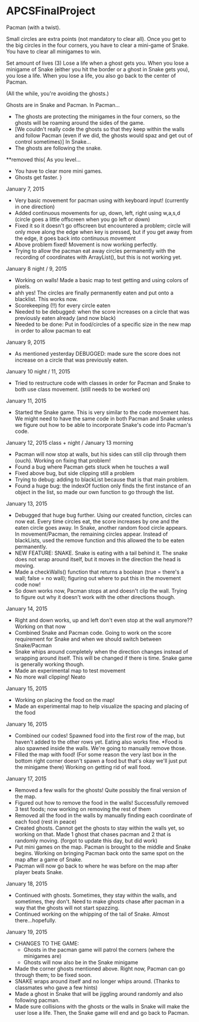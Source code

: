 APCSFinalProject
================

Pacman (with a twist).

Small circles are extra points (not mandatory to clear all).
Once you get to the big circles in the four corners, you have to clear a mini-game of Snake. You have to clear all minigames to win. 

Set amount of lives (3)
Lose a life when a ghost gets you.
When you lose a minigame of Snake (either you hit the border or a ghost in Snake gets you), you lose a life. 
When you lose a life, you also go back to the center of Pacman.

(All the while, you're avoiding the ghosts.)

Ghosts are in Snake and Pacman.
In Pacman...
- The ghosts are protecting the minigames in the four corners, so the ghosts will be roaming around the sides of the game.
- [We couldn't really code the ghosts so that they keep within the walls and follow Pacman (even if we did, the ghosts would spaz and get out of control sometimes)]
In Snake...
- The ghosts are following the snake.

**removed this{
As you level... 
- You have to clear more mini games.
- Ghosts get faster.
 }

January 7, 2015
- Very basic movement for pacman using with keyboard input! (currently in one direction)
- Added continuous movements for up, down, left, right using w,a,s,d (circle goes a little offscreen when you go left or down)
- Fixed it so it doesn't go offscreen but encountered a problem; circle will only move along the edge when key is pressed, but if you get away from the edge, it goes back into continuous movement
- Above problem fixed! Movement is now working perfectly.
- Trying to allow the pacman eat away circles permanently with the recording of coordinates with ArrayList<Integer>(), but this is not working yet.

January 8 night / 9, 2015
- Working on walls! Made a basic map to test getting and using colors of pixels.
- ahh yes! The circles are finally permanently eaten and put onto a blacklist. This works now.
- Scorekeeping (!!) for every circle eaten
- Needed to be debugged: when the score increases on a circle that was previously eaten already (and now black)
- Needed to be done: Put in food/circles of a specific size in the new map in order to allow pacman to eat

January 9, 2015
- As mentioned yesterday DEBUGGED: made sure the score does not increase on a circle that was previously eaten. 

January 10 night / 11, 2015
- Tried to restructure code with classes in order for Pacman and Snake to both use class movement. (still needs to be worked on)

January 11, 2015
- Started the Snake game. This is very similar to the code movement has. We might need to have the same code in both Pacman and Snake unless we figure out how to be able to incorporate Snake's code into Pacman's code.

January 12, 2015 class + night / January 13 morning
- Pacman will now stop at walls, but his sides can still clip through them (ouch). Working on fixing that problem!
- Found a bug where Pacman gets stuck when he touches a wall
- Fixed above bug, but side clipping still a problem
- Trying to debug: adding to blackList because that is that main problem.
- Found a huge bug: the indexOf fuction only finds the first instance of an object in the list, so made our own function to go through the list.

January 13, 2015
- Debugged that huge bug further. Using our created function, circles can now eat. Every time circles eat, the score increases by one and the eaten circle goes away. In Snake, another random food circle appears. In movement/Pacman, the remaining circles appear. Instead of blackLists, used the remove function and this allowed the to be eaten permanently.
- NEW FEATURE: SNAKE. Snake is eating with a tail behind it. The snake does not wrap around itself, but it moves in the direction the head is moving.
- Made a checkWalls() function that returns a boolean (true = there's a wall; false = no wall); figuring out where to put this in the movement code now!
- So down works now, Pacman stops at and doesn't clip the wall. Trying to figure out why it doesn't work with the other directions though.

January 14, 2015
- Right and down works, up and left don't even stop at the wall anymore?? Working on that now
- Combined Snake and Pacman code. Going to work on the score requirement for Snake and when we should switch between Snake/Pacman
- Snake whips around completely when the direction changes instead of wrapping around itself. This will be changed if there is time. Snake game is generally working though.
- Made an experimental map to test movement
- No more wall clipping! Neato

January 15, 2015
- Working on placing the food on the map!
- Made an experimental map to help visualize the spacing and placing of the food

January 16, 2015
- Combined our codes! Spawned food into the first row of the map, but haven't added to the other rows yet. Eating also works fine. *Food is also spawned inside the walls. We're going to manually remove those.
- Filled the map with food! (For some reason the very last box in the bottom right corner doesn't spawn a food but that's okay we'll just put the minigame there) Working on getting rid of wall food.

January 17, 2015
- Removed a few walls for the ghosts! Quite possibly the final version of the map.
- Figured out how to remove the food in the walls! Successfully removed 3 test foods; now working on removing the rest of them
- Removed all the food in the walls by manually finding each coordinate of each food (rest in peace)
- Created ghosts. Cannot get the ghosts to stay within the walls yet, so working on that. Made 1 ghost that chases pacman and 2 that is randomly moving.  (forgot to update this day, but did work)
- Put mini games on the map. Pacman is brought to the middle and Snake begins. Working on bringing Pacman back onto the same spot on the map after a game of Snake.
- Pacman will now go back to where he was before on the map after player beats Snake.

January 18, 2015
- Continued with ghosts. Sometimes, they stay within the walls, and sometimes, they don't. Need to make ghosts chase after pacman in a way that the ghosts will not start spazzing.
- Continued working on the whipping of the tail of Snake. Almost there...hopefully.

January 19, 2015
- CHANGES TO THE GAME: 
  - Ghosts in the pacman game will patrol the corners (where the minigames are)
  - Ghosts will now also be in the Snake minigame
- Made the corner ghosts mentioned above. Right now, Pacman can go through them; to be fixed soon.
- SNAKE wraps around itself and no longer whips around. (Thanks to classmates who gave a few hints)
- Made a ghost in Snake that will be jiggling around randomly and also following pacman.
- Made sure collisions with the ghosts or the walls in Snake will make the user lose a life. Then, the Snake game will end and go back to Pacman.
